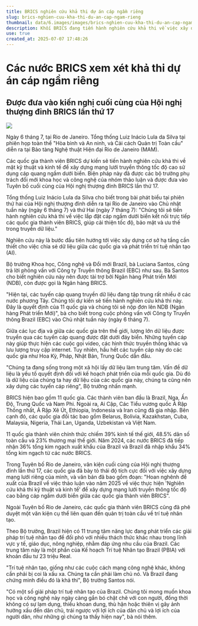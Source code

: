 ```yaml
---
title: BRICS nghiên cứu khả thi dự án cáp ngầm riêng
slug: brics-nghien-cuu-kha-thi-du-an-cap-ngam-rieng
thumbnail: data/6.images/images/brics-nghien-cuu-kha-thi-du-an-cap-ngam-rieng.webp
description: Khối BRICS đang tiến hành nghiên cứu khả thi về việc xây dựng mạng cáp quang ngầm dưới biển riêng nhằm tăng tốc độ, bảo mật và kiểm soát dữ liệu, được đề xuất tại Hội nghị thượng đỉnh lần thứ 17.
use: true
created_at: 2025-07-07 17:48:26
---
```


# Các nước BRICS xem xét khả thi dự án cáp ngầm riêng

## Được đưa vào kiến nghị cuối cùng của Hội nghị thượng đỉnh BRICS lần thứ 17

![](/images/20250707-00010002-mbrasiln-000-1-view.webp)

Ngày 6 tháng 7, tại Rio de Janeiro. Tổng thống Luiz Inácio Lula da Silva tại phiên họp toàn thể "Hòa bình và An ninh, và Cải cách Quản trị Toàn cầu" diễn ra tại Bảo tàng Nghệ thuật Hiện đại Rio de Janeiro (MAM).

Các quốc gia thành viên BRICS dự kiến sẽ tiến hành nghiên cứu khả thi về mặt kỹ thuật và kinh tế để xây dựng mạng lưới truyền thông tốc độ cao sử dụng cáp quang ngầm dưới biển. Biện pháp này đã được các bộ trưởng phụ trách đổi mới khoa học và công nghệ của nhóm thảo luận và được đưa vào Tuyên bố cuối cùng của Hội nghị thượng đỉnh BRICS lần thứ 17.

Tổng thống Luiz Inácio Lula da Silva cho biết trong bài phát biểu tại phiên thứ hai của Hội nghị thượng đỉnh diễn ra tại Rio de Janeiro vào Chủ nhật tuần này (ngày 6 tháng 7) và thứ Hai (ngày 7 tháng 7): "Chúng tôi sẽ tiến hành nghiên cứu khả thi về việc lắp đặt cáp ngầm dưới biển kết nối trực tiếp các quốc gia thành viên BRICS, giúp cải thiện tốc độ, bảo mật và ưu thế trong truyền dữ liệu."

Nghiên cứu này là bước đầu tiên hướng tới việc xây dựng cơ sở hạ tầng cần thiết cho việc chia sẻ dữ liệu giữa các quốc gia và phát triển trí tuệ nhân tạo (AI).

Bộ trưởng Khoa học, Công nghệ và Đổi mới Brazil, bà Luciana Santos, cũng trả lời phỏng vấn với Công ty Truyền thông Brazil (EBC) như sau. Bà Santos cho biết nghiên cứu này nên được tài trợ bởi Ngân hàng Phát triển Mới (NDB), còn được gọi là Ngân hàng BRICS.

"Hiện tại, các tuyến cáp quang truyền dữ liệu đang tập trung rất nhiều ở các nước phương Tây. Chúng tôi dự kiến sẽ tiến hành nghiên cứu khả thi này. Đây là quyết định của 11 quốc gia và chúng tôi sẽ nộp đơn lên NDB (Ngân hàng Phát triển Mới)", bà cho biết trong cuộc phỏng vấn với Công ty Truyền thông Brazil (EBC) vào Chủ nhật tuần này (ngày 6 tháng 7).

Giữa các lục địa và giữa các quốc gia trên thế giới, lượng lớn dữ liệu được truyền qua các tuyến cáp quang được đặt dưới đáy biển. Những tuyến cáp này giúp thực hiện các cuộc gọi video, các hình thức truyền thông khác và lưu lượng truy cập internet. Tuy nhiên, hầu hết các tuyến cáp này do các quốc gia như Hoa Kỳ, Pháp, Nhật Bản, Trung Quốc dẫn đầu.

"Chúng ta đang sống trong một xã hội lấy dữ liệu làm trung tâm. Vấn đề dữ liệu là yếu tố quyết định đối với kế hoạch phát triển của mỗi quốc gia. Dù đó là dữ liệu của chúng ta hay dữ liệu của các quốc gia này, chúng ta cũng nên xây dựng các tuyến cáp riêng", Bộ trưởng nhấn mạnh.

BRICS hiện bao gồm 11 quốc gia. Các thành viên ban đầu là Brazil, Nga, Ấn Độ, Trung Quốc và Nam Phi. Ngoài ra, Ai Cập, Các Tiểu vương quốc Ả Rập Thống nhất, Ả Rập Xê Út, Ethiopia, Indonesia và Iran cũng đã gia nhập. Bên cạnh đó, các quốc gia đối tác bao gồm Belarus, Bolivia, Kazakhstan, Cuba, Malaysia, Nigeria, Thái Lan, Uganda, Uzbekistan và Việt Nam.

11 quốc gia thành viên chính thức chiếm 39% kinh tế thế giới, 48.5% dân số toàn cầu và 23% thương mại thế giới. Năm 2024, các nước BRICS đã tiếp nhận 36% tổng kim ngạch xuất khẩu của Brazil và Brazil đã nhập khẩu 34% tổng kim ngạch từ các nước BRICS.

Trong Tuyên bố Rio de Janeiro, văn kiện cuối cùng của Hội nghị thượng đỉnh lần thứ 17, các quốc gia đã bày tỏ thái độ tích cực đối với việc xây dựng mạng lưới riêng của mình, và văn bản đã bao gồm đoạn: "Hoan nghênh đề xuất của Brazil về việc thảo luận vào năm 2025 về việc thực hiện 'Nghiên cứu khả thi kỹ thuật và kinh tế' để xây dựng mạng lưới truyền thông tốc độ cao bằng cáp ngầm dưới biển giữa các quốc gia thành viên BRICS".

Ngoài Tuyên bố Rio de Janeiro, các quốc gia thành viên BRICS cũng đã phê duyệt một văn kiện cụ thể liên quan đến quản trị toàn cầu về trí tuệ nhân tạo.

Theo Bộ trưởng, Brazil hiện có 11 trung tâm năng lực đang phát triển các giải pháp trí tuệ nhân tạo để đối phó với nhiều thách thức khác nhau trong lĩnh vực y tế, giáo dục, nông nghiệp, nhằm đáp ứng nhu cầu của Brazil. Các trung tâm này là một phần của Kế hoạch Trí tuệ Nhân tạo Brazil (PBIA) với khoản đầu tư 23 triệu Real.

"Trí tuệ nhân tạo, giống như các cuộc cách mạng công nghệ khác, không cần phải bị coi là xấu xa. Chúng ta cần phải làm chủ nó. Và Brazil đang chứng minh điều đó là khả thi", Bộ trưởng Santos nói.

"Có một số giải pháp trí tuệ nhân tạo của Brazil. Chúng tôi mong muốn khoa học và công nghệ này ngày càng gắn bó chặt chẽ với con người, đồng thời không có sự lạm dụng, thiếu khoan dung, thù hận hoặc thiên vị gây ảnh hưởng xấu đến dân chủ, trái ngược với lợi ích của dân chủ và lợi ích của người dân, như những gì chúng ta thấy hiện nay", bà nói thêm.
